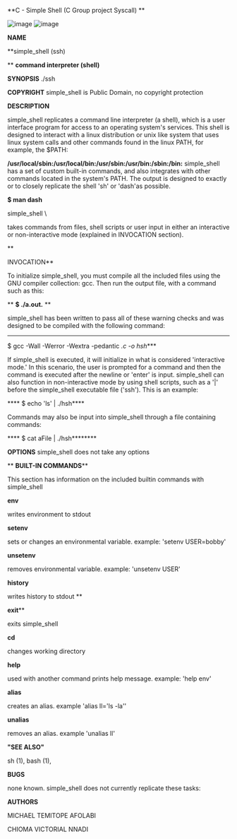 **C - Simple Shell (C Group project  Syscall) **


 ![image](https://github.com/Michafolab/simple_shell/assets/117805721/cb186835-8d97-4c22-b969-e19ab2a0accf)
![image](https://github.com/Michafolab/simple_shell/assets/117805721/04fc43e9-f172-4cc9-be39-10149371df3c)
 

**NAME**

**simple_shell (ssh)




**
**command interpreter (shell)**

**SYNOPSIS**
./ssh




**COPYRIGHT**
simple_shell is Public Domain, no copyright protection




**DESCRIPTION**

simple_shell replicates a command line interpreter (a shell), which is a user interface program for access to an operating system's services. This shell is designed to interact with a linux distribution or unix like system that uses linux system calls and other commands found in the linux PATH, for example, the $PATH:



**/usr/local/sbin:/usr/local/bin:/usr/sbin:/usr/bin:/sbin:/bin:**
simple_shell has a set of custom built-in commands, and also integrates with other commands located in the system's PATH. The output is designed to exactly or to closely replicate the shell 'sh' or 'dash'as possible.




**$ man dash**

  simple_shell \
  
takes commands from files, shell scripts or user input in either an interactive or non-interactive mode (explained in INVOCATION section).

**


INVOCATION**

To initialize simple_shell, you must compile all the included files using the GNU compiler collection: gcc. Then run the output file, with a command such as this:



**
**$ ./a.out.**  **

simple_shell has been written to pass all of these warning checks and was designed to be compiled with the following command:



****
 $ gcc -Wall -Werror -Wextra -pedantic *.c -o hsh****
 
 
If simple_shell is executed, it will initialize in what is considered 'interactive mode.' In this scenario, the user is prompted for a command and then the command is executed after the newline or 'enter' is input. simple_shell can also function in non-interactive mode by using shell scripts, such as a '|' before the simple_shell executable file ('ssh'). This is an example:




**** $ echo 'ls' | ./hsh****

Commands may also be input into simple_shell through a file containing commands:


**** $ cat aFile | ./hsh********


**OPTIONS**
simple_shell does not take any options

**
**BUILT-IN COMMANDS****


This section has information on the included builtin commands with simple_shell



**env**

writes environment to stdout



**setenv**

sets or changes an environmental variable. example: 'setenv USER=bobby'



**unsetenv**

removes environmental variable. example: 'unsetenv USER'



**history**

writes history to stdout
**



**exit****

exits simple_shell



****cd****

changes working directory



******help******

used with another command prints help message. example: 'help env'




**alias**

creates an alias. example 'alias ll='ls -la''




**unalias**

removes an alias. example 'unalias ll'




**"SEE ALSO"**

sh (1), bash (1),




**BUGS**

none known. simple_shell does not currently replicate these tasks:




**AUTHORS**

MICHAEL TEMITOPE AFOLABI

CHIOMA VICTORIAL NNADI
